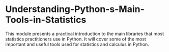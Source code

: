 # Understanding-Python-s-Main-Tools-in-Statistics
This module presents a practical introduction to the main libraries that most statistics practitioners use in Python. It will cover some of the most important and useful tools used for statistics and calculus in Python.
